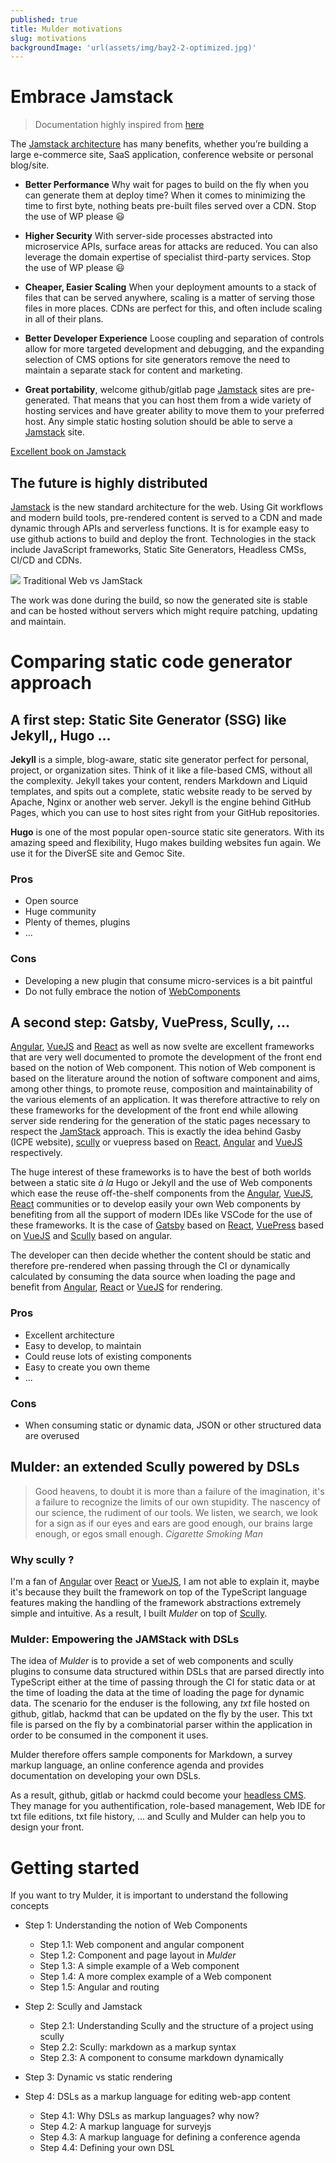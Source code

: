 ```yaml
---
published: true
title: Mulder motivations
slug: motivations
backgroundImage: 'url(assets/img/bay2-2-optimized.jpg)'
---
```


# Embrace Jamstack

> Documentation highly inspired from [here](https://jamstack.org/)

The [Jamstack architecture](https://jamstack.org/) has many benefits, whether you’re building a large e-commerce site, SaaS application, conference website or personal blog/site.

- **Better Performance**
Why wait for pages to build on the fly when you can generate them at deploy time? When it comes to minimizing the time to first byte, nothing beats pre-built files served over a CDN. Stop the use of WP please :smiley: 

- **Higher Security**
With server-side processes abstracted into microservice APIs, surface areas for attacks are reduced. You can also leverage the domain expertise of specialist third-party services. Stop the use of WP please :smiley: 

- **Cheaper, Easier Scaling**
When your deployment amounts to a stack of files that can be served anywhere, scaling is a matter of serving those files in more places. CDNs are perfect for this, and often include scaling in all of their plans. 

- **Better Developer Experience**
Loose coupling and separation of controls allow for more targeted development and debugging, and the expanding selection of CMS options for site generators remove the need to maintain a separate stack for content and marketing.

- **Great portability**, welcome github/gitlab page
[Jamstack](https://jamstack.org/) sites are pre-generated. That means that you can host them from a wide variety of hosting services and have greater ability to move them to your preferred host. Any simple static hosting solution should be able to serve a [Jamstack](https://jamstack.org/) site.

[Excellent book on Jamstack](https://www.netlify.com/pdf/oreilly-modern-web-development-on-the-jamstack.pdf)

## The future is highly distributed

[Jamstack](https://jamstack.org/) is the new standard architecture for the web. Using Git workflows and modern build tools, pre-rendered content is served to a CDN and made dynamic through APIs and serverless functions. It is for example easy to use github actions to build and deploy the front. Technologies in the stack include JavaScript frameworks, Static Site Generators, Headless CMSs, CI/CD and CDNs.

![](https://d33wubrfki0l68.cloudfront.net/b7d16f7f3654fb8572360301e60d76df254a323e/385ec/img/svg/architecture.svg)
Traditional Web vs JamStack

The work was done during the build, so now the generated site is stable and can be hosted without servers which might require patching, updating and maintain.

# Comparing static code generator approach

## A first step: Static Site Generator (SSG) like Jekyll,, Hugo ...

**Jekyll** is a simple, blog-aware, static site generator perfect for personal, project, or organization sites. Think of it like a file-based CMS, without all the complexity. Jekyll takes your content, renders Markdown and Liquid templates, and spits out a complete, static website ready to be served by Apache, Nginx or another web server. Jekyll is the engine behind GitHub Pages, which you can use to host sites right from your GitHub repositories.


**Hugo** is one of the most popular open-source static site generators. With its amazing speed and flexibility, Hugo makes building websites fun again. We use it for the DiverSE site and Gemoc Site. 

### Pros

- Open source
- Huge community
- Plenty of themes, plugins
- ...

### Cons
- Developing a new plugin that consume micro-services is a bit paintful
- Do not fully embrace the notion of [WebComponents](https://developer.mozilla.org/en-US/docs/Web/Web_Components)

## A second step: Gatsby, VuePress, Scully, ...

[Angular](https://angular.io/), [VueJS](https://vuejs.org/) and [React](https://reactjs.org/) as well as now svelte are excellent frameworks that are very well documented to promote the development of the front end based on the notion of Web component. This notion of Web component is based on the literature around the notion of software component and aims, among other things, to promote reuse, composition and maintainability of the various elements of an application. It was therefore attractive to rely on these frameworks for the development of the front end while allowing server side rendering for the generation of the static pages necessary to respect the [JamStack](https://jamstack.org/) approach. 
This is exactly the idea behind Gasby (ICPE website), [scully](scully.io) or vuepress based on [React](https://reactjs.org/), [Angular](https://angular.io/) and [VueJS](https://vuejs.org/) respectively. 


The huge interest of these frameworks is to have the best of both worlds between a static site *à la* Hugo or Jekyll and the use of Web components which ease the reuse off-the-shelf components from the [Angular](https://angular.io/), [VueJS](https://vuejs.org/), [React](https://reactjs.org/) communities or to develop easily your own Web components by benefiting from all the support of modern IDEs like VSCode for the use of these frameworks. It is the case of [Gatsby]( https://www.gatsbyjs.com/) based on [React](https://reactjs.org/), [VuePress](https://vuepress.vuejs.org/) based on [VueJS](https://vuejs.org/) and [Scully](https://scully.io/) based on angular. 

The developer can then decide whether the content should be static and therefore pre-rendered when passing through the CI or dynamically calculated by consuming the data source when loading the page and benefit from [Angular](https://angular.io/), [React](https://reactjs.org/) or [VueJS](https://vuejs.org/) for rendering. 

### Pros

- Excellent architecture
- Easy to develop, to maintain
- Could reuse lots of existing components
- Easy to create you own theme
- ...

### Cons

- When consuming static or dynamic data, JSON or other structured data are overused

## Mulder: an extended Scully powered by DSLs

> Good heavens, to doubt it is more than a failure of the imagination, it's a failure to recognize the limits of our own stupidity. The nascency of our science, the rudiment of our tools. We listen, we search, we look for a sign as if our eyes and ears are good enough, our brains large enough, or egos small enough. *Cigarette Smoking Man*

### Why scully ?

I'm a fan of [Angular](https://angular.io/) over [React](https://reactjs.org/) or [VueJS](https://vuejs.org/), I am not able to explain it, maybe it's because they built the framework on top of the TypeScript language features making the handling of the framework abstractions extremely simple and intuitive. As a result, I built *Mulder* on top of [Scully](https://scully.io/). 

### Mulder: Empowering the JAMStack with DSLs

The idea of *Mulder* is to provide a set of web components and scully plugins to consume data structured within DSLs that are parsed directly into TypeScript either at the time of passing through the CI for static data or at the time of loading the data at the time of loading the page for dynamic data. The scenario for the enduser is the following, any *txt* file hosted on github, gitlab, hackmd that can be updated on the fly by the user. This txt file is parsed on the fly by a combinatorial parser within the application in order to be consumed in the component it uses. 

Mulder therefore offers sample components for Markdown, a survey markup language, an online conference agenda and provides documentation on developing your own DSLs. 

As a result, github, gitlab or hackmd could become your [headless CMS](https://jamstack.org/headless-cms/). They manage for you authentification, role-based management, Web IDE for txt file editions, txt file history, ... and Scully and Mulder can help you to design your front. 

# Getting started

If you want to try Mulder, it is important to understand the following concepts

- Step 1: Understanding the notion of Web Components
    - Step 1.1: Web component and angular component
    - Step 1.2: Component and page layout in *Mulder*
    - Step 1.3: A simple example of a Web component
    - Step 1.4: A more complex example of a Web component
    - Step 1.5: Angular and routing

- Step 2: Scully and Jamstack
    - Step 2.1: Understanding Scully and the structure of a project using scully
    - Step 2.2: Scully: markdown as a markup syntax
    - Step 2.3: A component to consume markdown dynamically

- Step 3: Dynamic vs static rendering

- Step 4: DSLs as a markup language for editing web-app content
    - Step 4.1: Why DSLs as markup languages? why now?
    - Step 4.2: A markup language for surveyjs
    - Step 4.3: A markup language for defining a conference agenda
    - Step 4.4: Defining your own DSL
